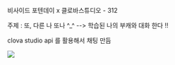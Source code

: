비사이드 포텐데이 x 클로바스튜디오 - 312 

주제 : 또, 다른 나 또나 ^_^
--> 학습된 나의 부캐와 대화 한다 !!

clova studio api 를 활용해서 채팅 만듬

<p align = “center”>
<img src= “https://github.com/eunjee001/DDONA/assets/57342856/b9350af6-3541-4c96-8186-276eaa29b532”>
</p>
